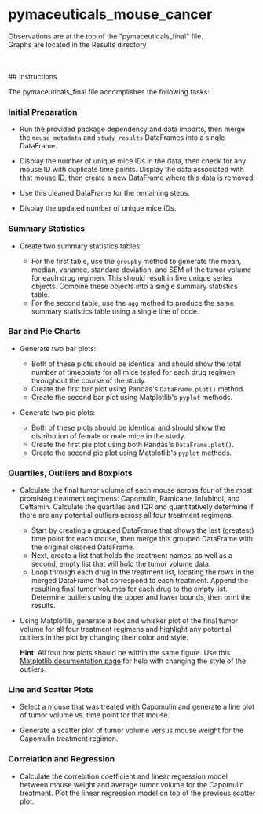 # pymaceuticals_mouse_cancer

Observations are at the top of the "pymaceuticals_final" file. <br>
Graphs are located in the Results directory


<br>
<br>
## Instructions

The pymaceuticals_final file accomplishes the following tasks:

### Initial Preparation

* Run the provided package dependency and data imports, then merge the `mouse_metadata` and `study_results` DataFrames into a single DataFrame.

* Display the number of unique mice IDs in the data, then check for any mouse ID with duplicate time points. Display the data associated with that mouse ID, then create a new DataFrame where this data is removed. 

* Use this cleaned DataFrame for the remaining steps.

* Display the updated number of unique mice IDs.

### Summary Statistics

* Create two summary statistics tables:

    * For the first table, use the `groupby` method to generate the mean, median, variance, standard deviation, and SEM of the tumor volume for each drug regimen. This should result in five unique series objects. Combine these objects into a single summary statistics table.
    * For the second table, use the `agg` method to produce the same summary statistics table using a single line of code.

### Bar and Pie Charts

* Generate two bar plots:

    * Both of these plots should be identical and should show the total number of timepoints for all mice tested for each drug regimen throughout the course of the study.
    * Create the first bar plot using Pandas's `DataFrame.plot()` method.
    * Create the second bar plot using Matplotlib's `pyplot` methods.

* Generate two pie plots:

    * Both of these plots should be identical and should show the distribution of female or male mice in the study.
    * Create the first pie plot using both Pandas's `DataFrame.plot()`.
    * Create the second pie plot using Matplotlib's `pyplot` methods.

### Quartiles, Outliers and Boxplots

* Calculate the final tumor volume of each mouse across four of the most promising treatment regimens: Capomulin, Ramicane, Infubinol, and Ceftamin. Calculate the quartiles and IQR and quantitatively determine if there are any potential outliers across all four treatment regimens.

    * Start by creating a grouped DataFrame that shows the last (greatest) time point for each mouse, then merge this grouped DataFrame with the original cleaned DataFrame.
    * Next, create a list that holds the treatment names, as well as a second, empty list that will hold the tumor volume data.
    * Loop through each drug in the treatment list, locating the rows in the merged DataFrame that correspond to each treatment. Append the resulting final tumor volumes for each drug to the empty list. Determine outliers using the upper and lower bounds, then print the results.
    
* Using Matplotlib, generate a box and whisker plot of the final tumor volume for all four treatment regimens and highlight any potential outliers in the plot by changing their color and style.

  **Hint**: All four box plots should be within the same figure. Use this [Matplotlib documentation page](https://matplotlib.org/gallery/pyplots/boxplot_demo_pyplot.html#sphx-glr-gallery-pyplots-boxplot-demo-pyplot-py) for help with changing the style of the outliers.

### Line and Scatter Plots

* Select a mouse that was treated with Capomulin and generate a line plot of tumor volume vs. time point for that mouse.

* Generate a scatter plot of tumor volume versus mouse weight for the Capomulin treatment regimen.

### Correlation and Regression

* Calculate the correlation coefficient and linear regression model between mouse weight and average tumor volume for the Capomulin treatment. Plot the linear regression model on top of the previous scatter plot.
